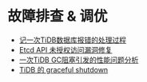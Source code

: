 # 故障排查 & 调优

- [记一次TiDB数据库报错的处理过程](1-tidb-db-report-an-error-treat.md)
- [Etcd API 未授权访问漏洞修复](2-etcd-api-bug-fixed.md)
- [ 一次TiDB GC阻塞引发的性能问题分析](3-tidb-gc-block.md)
- [TiDB 的 graceful shutdown](4-tidb-graceful-shutdown.md)
